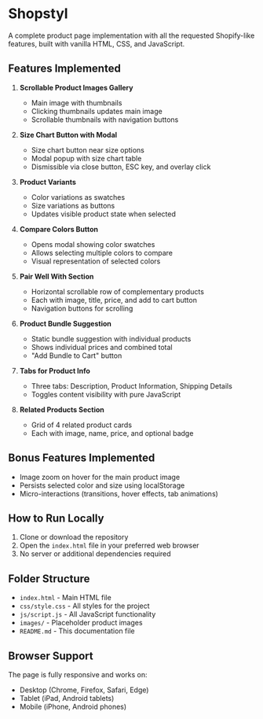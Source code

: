 # Shopstyl

A complete product page implementation with all the requested Shopify-like features, built with vanilla HTML, CSS, and JavaScript.

## Features Implemented

1. **Scrollable Product Images Gallery**
   - Main image with thumbnails
   - Clicking thumbnails updates main image
   - Scrollable thumbnails with navigation buttons

2. **Size Chart Button with Modal**
   - Size chart button near size options
   - Modal popup with size chart table
   - Dismissible via close button, ESC key, and overlay click

3. **Product Variants**
   - Color variations as swatches
   - Size variations as buttons
   - Updates visible product state when selected

4. **Compare Colors Button**
   - Opens modal showing color swatches
   - Allows selecting multiple colors to compare
   - Visual representation of selected colors

5. **Pair Well With Section**
   - Horizontal scrollable row of complementary products
   - Each with image, title, price, and add to cart button
   - Navigation buttons for scrolling

6. **Product Bundle Suggestion**
   - Static bundle suggestion with individual products
   - Shows individual prices and combined total
   - "Add Bundle to Cart" button

7. **Tabs for Product Info**
   - Three tabs: Description, Product Information, Shipping Details
   - Toggles content visibility with pure JavaScript

8. **Related Products Section**
   - Grid of 4 related product cards
   - Each with image, name, price, and optional badge

## Bonus Features Implemented

- Image zoom on hover for the main product image
- Persists selected color and size using localStorage
- Micro-interactions (transitions, hover effects, tab animations)

## How to Run Locally

1. Clone or download the repository
2. Open the `index.html` file in your preferred web browser
3. No server or additional dependencies required

## Folder Structure

- `index.html` - Main HTML file
- `css/style.css` - All styles for the project
- `js/script.js` - All JavaScript functionality
- `images/` - Placeholder product images
- `README.md` - This documentation file

## Browser Support

The page is fully responsive and works on:
- Desktop (Chrome, Firefox, Safari, Edge)
- Tablet (iPad, Android tablets)
- Mobile (iPhone, Android phones)
